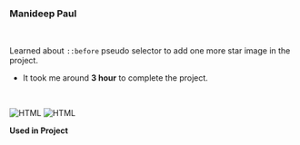 ### Manideep Paul 

<br>


Learned about `::before` pseudo selector to add one more star image in the project.

- It took me around **3 hour** to complete the project.

<br>

![HTML](https://img.shields.io/badge/-HTML-D4F6CC?logo=HTML5)
![HTML](https://img.shields.io/badge/-CSS%20-1572B6?logo=CSS3)

**Used in Project**